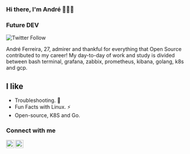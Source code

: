 ### Hi there, I'm André 👋👋👋   
### Future DEV ###


![Twitter Follow](https://img.shields.io/twitter/follow/dediferreiraa?color=1DA1F2&logo=twitter&style=for-the-badge)


André Ferreira, 27, admirer and thankful for everything that Open Source contributed to my career! My day-to-day of work and study is divided between bash terminal, grafana, zabbix, prometheus, kibana, golang, k8s and gcp. 


## I like

- Troubleshooting. 🔭
- Fun Facts with Linux. ⚡
- Open-source, K8S and Go.


### Connect with me

[<img align="left" alt="dediferreiraa | Twitter" width="22px" src="https://cdn.jsdelivr.net/npm/simple-icons@v3/icons/twitter.svg" />][twitter]
[<img align="left" alt="andré-ferreira| LinkedIn" width="22px" src="https://cdn.jsdelivr.net/npm/simple-icons@v3/icons/linkedin.svg" />][linkedin]


[twitter]: https://twitter.com/dediferreiraa
[linkedin]: https://linkedin.com/in/andré-ferreira-84835790/
